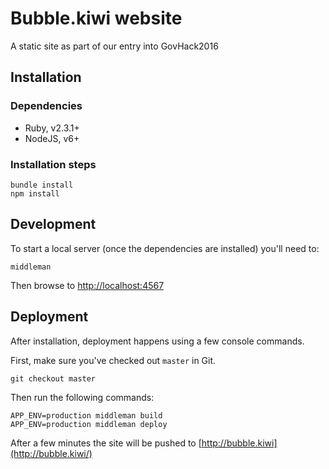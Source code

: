 # Bubble.kiwi website

A static site as part of our entry into GovHack2016

## Installation

### Dependencies

- Ruby, v2.3.1+
- NodeJS, v6+

### Installation steps

```
bundle install
npm install
```

## Development

To start a local server (once the dependencies are installed) you'll need to:

```
middleman
```

Then browse to [http://localhost:4567](http://localhost:4567)

## Deployment

After installation, deployment happens using a few console commands.

First, make sure you've checked out `master` in Git.

```
git checkout master
```

Then run the following commands:

```
APP_ENV=production middleman build
APP_ENV=production middleman deploy
```

After a few minutes the site will be pushed to [http://bubble.kiwi](http://bubble.kiwi/)
